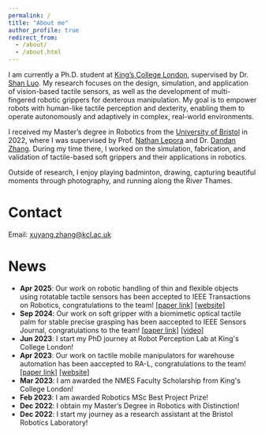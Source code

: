 ```yaml
---
permalink: /
title: "About me"
author_profile: true
redirect_from: 
  - /about/
  - /about.html
---
```


I am currently a Ph.D. student at [King’s College London](https://www.kcl.ac.uk/), supervised by Dr. [Shan Luo](https://shanluo.github.io/). My research focuses on the design, simulation, and application of vision-based tactile sensors, as well as the development of multi-fingered robotic grippers for dexterous manipulation. My goal is to empower robots with human-like tactile perception and dexterity, enabling them to operate autonomously and adaptively in complex, real-world environments.

I received my Master’s degree in Robotics from the [University of Bristol](https://www.bristol.ac.uk/) in 2022, where I was supervised by Prof. [Nathan Lepora](https://lepora.com/) and Dr. [Dandan Zhang](https://www.intelligentrobotics-acrossscales.com/). During my time there, I worked on the simulation, fabrication, and validation of tactile-based soft grippers and their applications in robotics.

Outside of research, I enjoy playing badminton, drawing, capturing beautiful moments through photography, and running along the River Thames.

Contact
======
Email: [xuyang.zhang@kcl.ac.uk](xuyang.zhang@kcl.ac.uk)

News
======
* **Apr 2025**: Our work on robotic handling of thin and flexible objects using rotatable tactile sensors has been accepted to IEEE Transactions on Robotics, congratulations to the team! [[paper link]](https://ieeexplore.ieee.org/abstract/document/11024242/) [[website]](https://sites.google.com/view/rotipbot/)
* **Sep 2024**: Our work on soft gripper with a biomimetic optical tactile palm for stable precise grasping has been aaccepted to IEEE Sensors Journal, congratulations to the team! [[paper link]](https://ieeexplore.ieee.org/abstract/document/10706767/) [[video]](https://www.youtube.com/watch?v=RV-Zy8jwzhM/)
* **Jun 2023**: I start my PhD journey at Robot Perception Lab at King's College London!
* **Apr 2023**: Our work on tactile mobile manipulators for warehouse automation has been aaccepted to RA-L, congratulations to the team! [[paper link]](https://ieeexplore.ieee.org/abstract/document/10155191/) [[website]](https://sites.google.com/view/tacmms/)
* **Mar 2023**: I am awarded the NMES Faculty Scholarship from King's College London!
* **Feb 2023**: I am awarded Robotics MSc Best Project Prize!
* **Dec 2022**: I obtain my Master’s Degree in Robotics with Distinction! 
* **Dec 2022**: I start my journey as a research assistant at the Bristol Robotics Laboratory!

